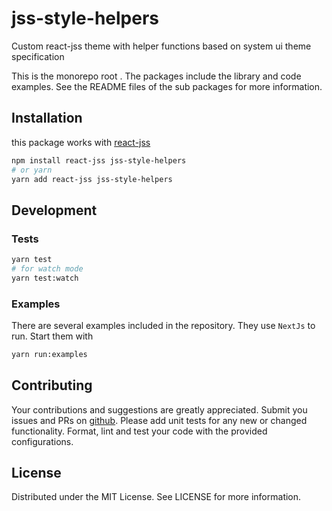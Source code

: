 # jss-style-helpers

Custom react-jss theme with helper functions based on system ui theme
specification

This is the monorepo root . The packages include the library and code examples.
See the README files of the sub packages for more information.

## Installation

this package works with [react-jss](https://www.npmjs.com/package/react-jss)

```bash
npm install react-jss jss-style-helpers
# or yarn
yarn add react-jss jss-style-helpers
```

## Development

### Tests

```bash
yarn test
# for watch mode
yarn test:watch
```

### Examples

There are several examples included in the repository. They use `NextJs` to run.
Start them with

```bash
yarn run:examples
```

## Contributing

Your contributions and suggestions are greatly appreciated. Submit you issues
and PRs on [github](https://github.com/trival/jss-style-helpers). Please add
unit tests for any new or changed functionality. Format, lint and test your code
with the provided configurations.

## License

Distributed under the MIT License. See LICENSE for more information.
